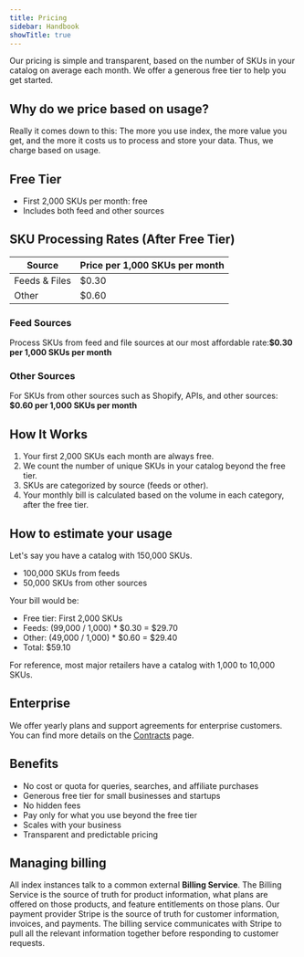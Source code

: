 ```yaml
---
title: Pricing
sidebar: Handbook
showTitle: true
---
```


Our pricing is simple and transparent, based on the number of SKUs in your catalog on average each month. We offer a generous free tier to help you get started.

## Why do we price based on usage?

Really it comes down to this: The more you use index, the more value you get, and the more it costs us to process and store your data. Thus, we charge based on usage.

## Free Tier

* First 2,000 SKUs per month: free
* Includes both feed and other sources

## SKU Processing Rates (After Free Tier)

| Source | Price per 1,000 SKUs per month |
|--------|----------------------|
| Feeds \& Files  | $0.30        |
| Other    | $0.60              |

### Feed Sources

Process SKUs from feed and file sources at our most affordable rate:**$0.30 per 1,000 SKUs per month**

### Other Sources

For SKUs from other sources such as Shopify, APIs, and other sources: **$0.60 per 1,000 SKUs per month**

## How It Works

1. Your first 2,000 SKUs each month are always free.
2. We count the number of unique SKUs in your catalog beyond the free tier.
3. SKUs are categorized by source (feeds or other).
4. Your monthly bill is calculated based on the volume in each category, after the free tier.

## How to estimate your usage

Let's say you have a catalog with 150,000 SKUs.
* 100,000 SKUs from feeds
* 50,000 SKUs from other sources

Your bill would be:
* Free tier: First 2,000 SKUs
* Feeds: (99,000 / 1,000) * \$0.30 \= \$29.70
* Other: (49,000 / 1,000) * \$0.60 \= \$29.40 
* Total: \$59.10

For reference, most major retailers have a catalog with 1,000 to 10,000 SKUs.

## Enterprise

We offer yearly plans and support agreements for enterprise customers. You can find more details on the [Contracts](./contracts) page.

## Benefits

* No cost or quota for queries, searches, and affiliate purchases
* Generous free tier for small businesses and startups
* No hidden fees
* Pay only for what you use beyond the free tier
* Scales with your business
* Transparent and predictable pricing

## Managing billing

All index instances talk to a common external **Billing Service**. The Billing Service is the source of truth for product information, what plans are offered on those products, and feature entitlements on those plans. Our payment provider Stripe is the source of truth for customer information, invoices, and payments. The billing service communicates with Stripe to pull all the relevant information together before responding to customer requests.
